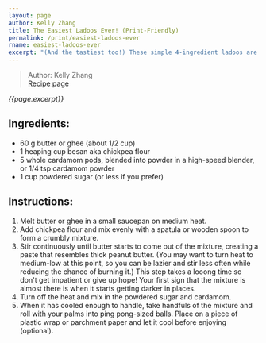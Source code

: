 ```yaml
---
layout: page
author: Kelly Zhang
title: The Easiest Ladoos Ever! (Print-Friendly)
permalink: /print/easiest-ladoos-ever
rname: easiest-ladoos-ever
excerpt: "(And the tastiest too!) These simple 4-ingredient ladoos are so creamy and delicious, I couldn't stop eating them even before they cooled down. Did I mention it's a one-pot recipe?!"
---
```


> Author: Kelly Zhang  
> [Recipe page](https://kellyzhang.me/food/recipe/{{page.rname}})

*{{page.excerpt}}*

## Ingredients:

- 60 g butter or ghee (about 1/2 cup)
- 1 heaping cup besan aka chickpea flour
- 5 whole cardamom pods, blended into powder in a high-speed blender, or 1/4 tsp cardamom powder
- 1 cup powdered sugar (or less if you prefer)

## Instructions:

1. Melt butter or ghee in a small saucepan on medium heat.
1. Add chickpea flour and mix evenly with a spatula or wooden spoon to form a crumbly mixture.
1. Stir continuously until butter starts to come out of the mixture, creating a paste that resembles thick peanut butter. (You may want to turn heat to medium-low at this point, so you can be lazier and stir less often while reducing the chance of burning  it.) This step takes a looong time so don't get impatient or give up hope! Your first sign that the mixture is almost there is when it starts getting darker in places.
1. Turn off the heat and mix in the powdered sugar and cardamom.
1. When it has cooled enough to handle, take handfuls of the mixture and roll with your palms into ping pong-sized balls. Place on a piece of plastic wrap or parchment paper and let it cool before enjoying (optional).
